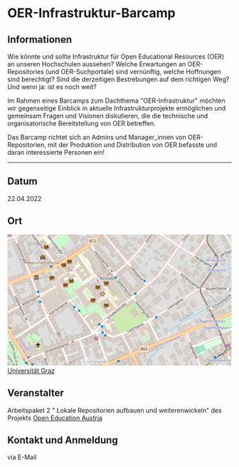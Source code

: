 # OER-Infrastruktur-Barcamp

## Informationen
Wie könnte und sollte Infrastruktur für Open Educational Resources (OER) an unseren Hochschulen aussehen? 
Welche Erwartungen an OER-Repositories (und OER-Suchportale) sind vernünftig, welche Hoffnungen sind berechtigt? 
Sind die derzeitigen Bestrebungen auf dem richtigen Weg? Und wenn ja: ist es noch weit? 

Im Rahmen eines Barcamps zum Dachthema "OER-Infrastruktur" möchten wir gegenseitige Einblick in aktuelle Infrastrukturprojekte ermöglichen und gemeinsam Fragen und Visionen diskutieren, die die technische und organisatorische Bereitstellung von OER betreffen. 

Das Barcamp richtet sich an Admins und Manager_innen von OER-Repositorien, mit der Produktion und Distribution von OER befasste und daran interessierte Personen ein!


* * *

## Datum
22.04.2022

## Ort 
[![Universität Graz](images/OSM-UG.png)](https://www.openstreetmap.org/#map=17/47.07699/15.44810)  
[Universität Graz](https://www.uni-graz.at/)

## Veranstalter
Arbeitspaket 2 " Lokale Repositorien aufbauen und weiterenwickeln" des Projekts [Open Education Austria](https://www.openeducation.at/)

## Kontakt und Anmeldung
via E-Mail
